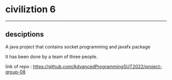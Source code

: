 # civiliztion 6
___

## desciptions
A java project that contains socket programming and javafx package

It has been done by a team of three people.

link of repo : https://github.com/AdvancedProgrammingSUT2022/project-group-08
